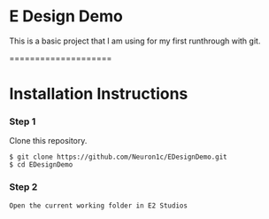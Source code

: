 # E Design Demo

This is a basic project that I am using for my first runthrough with git.

====================

# Installation Instructions

### Step 1

Clone this repository.

    $ git clone https://github.com/Neuron1c/EDesignDemo.git
    $ cd EDesignDemo

### Step 2

    Open the current working folder in E2 Studios
